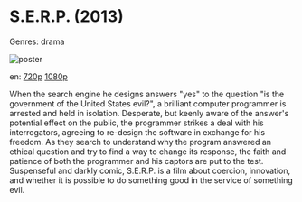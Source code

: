 # S.E.R.P. (2013)

Genres: drama

![poster](http://image.tmdb.org/t/p/w500/W38kySzx3J4M2TMXwOfR7eoGzJ.jpg)

en:
  [720p](magnet:?xt=urn:btih:f0bb08ec614e4a58410d7d1fffe108e1c659c9c8&dn=S.E.R.P.+%282013%29+720p+BrRip+x264+-+YIFY&tr=udp%3A%2F%2Ftracker.openbittorrent.com%3A80%2Fannounce&tr=udp%3A%2F%2Fglotorrents.pw%3A6969%2Fannounce&tr=udp%3A%2F%2Ftracker.openbittorrent.com%3A80%2Fannounce&tr=udp%3A%2F%2Ftracker.opentrackr.org%3A1337%2Fannounce&tr=udp%3A%2F%2Fzer0day.to%3A1337%2Fannounce&tr=udp%3A%2F%2Ftracker.coppersurfer.tk%3A6969%2Fannounce)
  [1080p](magnet:?xt=urn:btih:6053ccf2142f113e5ec5db84a23565596e7f06ad&dn=S.E.R.P.+%282013%29+1080p+BrRip+x264+-+YIFY&tr=udp%3A%2F%2Ftracker.openbittorrent.com%3A80%2Fannounce&tr=udp%3A%2F%2Fglotorrents.pw%3A6969%2Fannounce&tr=udp%3A%2F%2Ftracker.openbittorrent.com%3A80%2Fannounce&tr=udp%3A%2F%2Ftracker.opentrackr.org%3A1337%2Fannounce&tr=udp%3A%2F%2Fzer0day.to%3A1337%2Fannounce&tr=udp%3A%2F%2Ftracker.coppersurfer.tk%3A6969%2Fannounce)
  


When the search engine he designs answers "yes" to the question "is the government of the United States evil?", a brilliant computer programmer is arrested and held in isolation. Desperate, but keenly aware of the answer's potential effect on the public, the programmer strikes a deal with his interrogators, agreeing to re-design the software in exchange for his freedom. As they search to understand why the program answered an ethical question and try to find a way to change its response, the faith and patience of both the programmer and his captors are put to the test. Suspenseful and darkly comic, S.E.R.P. is a film about coercion, innovation, and whether it is possible to do something good in the service of something evil.